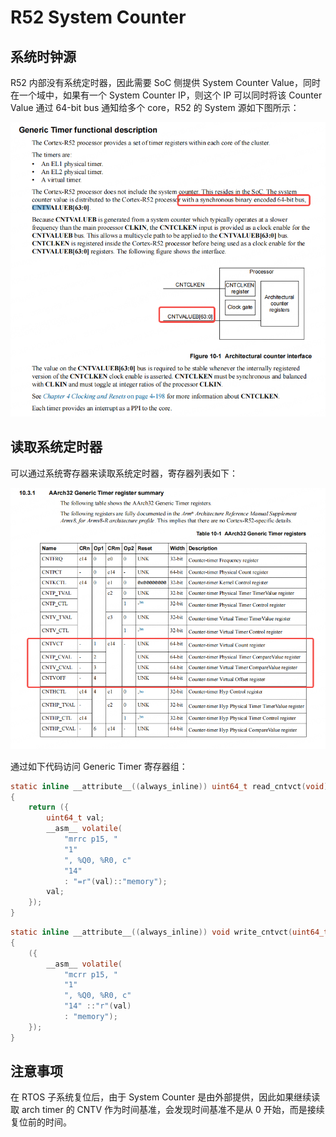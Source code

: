# R52 System Counter

## 系统时钟源

R52 内部没有系统定时器，因此需要 SoC 侧提供 System Counter Value，同时在一个域中，如果有一个 System Counter IP，则这个 IP 可以同时将该 Counter Value 通过 64-bit bus 通知给多个 core，R52 的 System 源如下图所示：

![image-20230810154731970](figures/image-20230810154731970.png)

## 读取系统定时器

可以通过系统寄存器来读取系统定时器，寄存器列表如下：

![image-20230810155049391](figures/image-20230810155049391.png)

通过如下代码访问 Generic Timer 寄存器组：

```c
static inline __attribute__((always_inline)) uint64_t read_cntvct(void)
{
    return ({
        uint64_t val;
        __asm__ volatile(
            "mrrc p15, "
            "1"
            ", %Q0, %R0, c"
            "14"
            : "=r"(val)::"memory");
        val;
    });
}
```

```c
static inline __attribute__((always_inline)) void write_cntvct(uint64_t val)
{
    ({
        __asm__ volatile(
            "mcrr p15, "
            "1"
            ", %Q0, %R0, c"
            "14" ::"r"(val)
            : "memory");
    });
}
```

## 注意事项

在 RTOS 子系统复位后，由于 System Counter 是由外部提供，因此如果继续读取 arch timer 的 CNTV 作为时间基准，会发现时间基准不是从 0 开始，而是接续复位前的时间。

